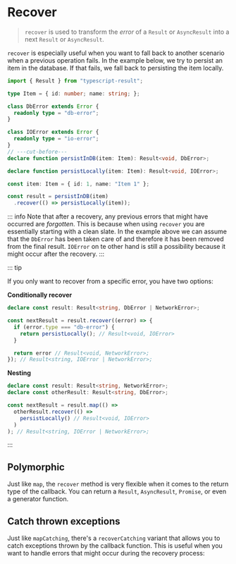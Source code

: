 # Recover

> `recover` is used to transform the _error_ of a `Result` or `AsyncResult` into a next `Result` or `AsyncResult`.

`recover` is especially useful when you want to fall back to another scenario when a previous operation fails. In the example below, we try to persist an item in the database. If that fails, we fall back to persisting the item locally.

```ts twoslash
import { Result } from "typescript-result";

type Item = { id: number; name: string; };

class DbError extends Error {
  readonly type = "db-error";
}

class IOError extends Error {
  readonly type = "io-error";
}
// ---cut-before---
declare function persistInDB(item: Item): Result<void, DbError>;

declare function persistLocally(item: Item): Result<void, IOError>;

const item: Item = { id: 1, name: "Item 1" };

const result = persistInDB(item)
  .recover(() => persistLocally(item));
```

::: info
Note that after a recovery, any previous errors that might have occurred are _forgotten_. This is because when using `recover` you are essentially starting with a clean slate. In the example above we can assume that the `DbError` has been taken care of and therefore it has been removed from the final result. `IOError` on te other hand is still a possibility because it might occur after the recovery.
:::

::: tip

If you only want to recover from a specific error, you have two options:

**Conditionally recover**

```ts
declare const result: Result<string, DbError | NetworkError>;

const nextResult = result.recover((error) => {
  if (error.type === "db-error") {
    return persistLocally(); // Result<void, IOError>
  }

  return error // Result<void, NetworkError>;
}); // Result<string, IOError | NetworkError>;
```

**Nesting**

```ts
declare const result: Result<string, NetworkError>;
declare const otherResult: Result<string, DbError>;

const nextResult = result.map(() => 
  otherResult.recover(() => 
    persistLocally() // Result<void, IOError>
  )
); // Result<string, IOError | NetworkError>;
```



:::

## Polymorphic

Just like `map`, the `recover` method is very flexible when it comes to the return type of the callback. You can return a `Result`, `AsyncResult`, `Promise`, or even a generator function.

## Catch thrown exceptions

Just like `mapCatching`, there's a `recoverCatching` variant that allows you to catch exceptions thrown by the callback function. This is useful when you want to handle errors that might occur during the recovery process:
